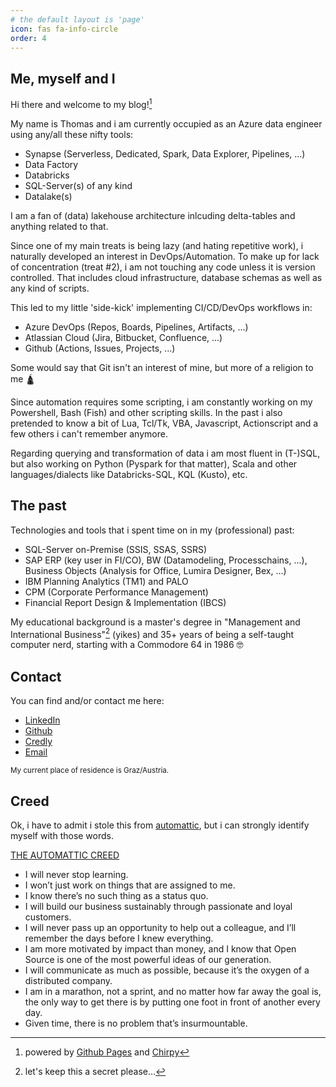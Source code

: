 ```yaml
---
# the default layout is 'page'
icon: fas fa-info-circle
order: 4
---
```

## Me, myself and I
Hi there and welcome to my blog![^1]

My name is Thomas and i am currently occupied as an Azure data engineer using any/all  these nifty tools:
- Synapse (Serverless, Dedicated, Spark, Data Explorer, Pipelines, ...)
- Data Factory
- Databricks
- SQL-Server(s) of any kind 
- Datalake(s)

I am a fan of (data) lakehouse architecture inlcuding delta-tables and anything related to that.

Since one of my main treats is being lazy (and hating repetitive work), i naturally developed an interest in DevOps/Automation. To make up for lack of concentration (treat #2), i am not touching any code unless it is version controlled. That includes cloud infrastructure, database schemas as well as any kind of scripts.

This led to my little 'side-kick' implementing CI/CD/DevOps workflows in:
- Azure DevOps (Repos, Boards, Pipelines, Artifacts, ...)
- Atlassian Cloud (Jira, Bitbucket, Confluence, ...)
- Github (Actions, Issues, Projects, ...)

Some would say that Git isn't an interest of mine, but more of a religion to me :hindu_temple:

Since automation requires some scripting, i am constantly working on my Powershell, Bash (Fish) and other scripting skills. In the past i also pretended to know a bit of Lua, Tcl/Tk, VBA, Javascript, Actionscript and a few others i can't remember anymore.

Regarding querying and transformation of data i am most fluent in (T-)SQL, but also working on Python (Pyspark for that matter), Scala and other languages/dialects like Databricks-SQL, KQL (Kusto), etc.

## The past
Technologies and tools that i spent time on in my (professional) past:
- SQL-Server on-Premise (SSIS, SSAS, SSRS)
- SAP ERP (key user in FI/CO), BW (Datamodeling, Processchains, ...), Business Objects (Analysis for Office, Lumira Designer, Bex, ...)
- IBM Planning Analytics (TM1) and PALO
- CPM (Corporate Performance Management)
- Financial Report Design & Implementation (IBCS)

My educational background is a master's degree in "Management and International Business"[^2] (yikes) and 35+ years of being a self-taught computer nerd, starting with a Commodore 64 in 1986 :nerd_face:

## Contact
You can find and/or contact me here:
- [LinkedIn](https://www.linkedin.com/in/thomas-totter/)
- [Github](https://github.com/brain246)
- [Credly](https://www.credly.com/users/ttotter)
- [Email](mailto:thomas@totter.pw)

<sup>My current place of residence is Graz/Austria.</sup>

## Creed
Ok, i have to admit i stole this from [automattic](https://automattic.com), but i can strongly identify myself with those words.

[THE AUTOMATTIC CREED](https://automattic.com/creed/)
- I will never stop learning. 
- I won’t just work on things that are assigned to me. 
- I know there’s no such thing as a status quo. 
- I will build our business sustainably through passionate and loyal customers. 
- I will never pass up an opportunity to help out a colleague, and I’ll remember the days before I knew everything. 
- I am more motivated by impact than money, and I know that Open Source is one of the most powerful ideas of our generation. 
- I will communicate as much as possible, because it’s the oxygen of a distributed company.
- I am in a marathon, not a sprint, and no matter how far away the goal is, the only way to get there is by putting one foot in front of another every day. 
- Given time, there is no problem that’s insurmountable.


[^1]: powered by [Github Pages](https://pages.github.com/) and [Chirpy](https://github.com/cotes2020/jekyll-theme-chirpy)

[^2]: let's keep this a secret please...